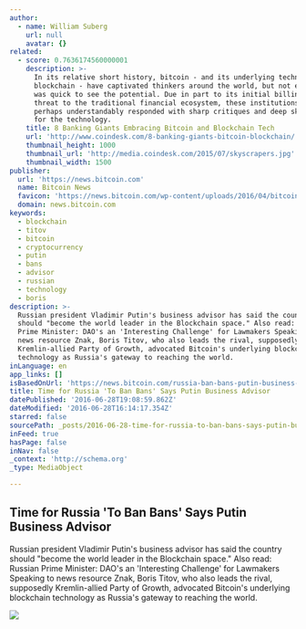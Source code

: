 ```yaml
---
author:
  - name: William Suberg
    url: null
    avatar: {}
related:
  - score: 0.7636174560000001
    description: >-
      In its relative short history, bitcoin - and its underlying technology the
      blockchain - have captivated thinkers around the world, but not everyone
      was quick to see the potential. Due in part to its initial billing as a
      threat to the traditional financial ecosystem, these institutions have
      perhaps understandably responded with sharp critiques and deep skepticism
      for the technology.
    title: 8 Banking Giants Embracing Bitcoin and Blockchain Tech
    url: 'http://www.coindesk.com/8-banking-giants-bitcoin-blockchain/'
    thumbnail_height: 1000
    thumbnail_url: 'http://media.coindesk.com/2015/07/skyscrapers.jpg'
    thumbnail_width: 1500
publisher:
  url: 'https://news.bitcoin.com'
  name: Bitcoin News
  favicon: 'https://news.bitcoin.com/wp-content/uploads/2016/04/bitcoin_fav.png'
  domain: news.bitcoin.com
keywords:
  - blockchain
  - titov
  - bitcoin
  - cryptocurrency
  - putin
  - bans
  - advisor
  - russian
  - technology
  - boris
description: >-
  Russian president Vladimir Putin's business advisor has said the country
  should "become the world leader in the Blockchain space." Also read: Russian
  Prime Minister: DAO's an 'Interesting Challenge' for Lawmakers Speaking to
  news resource Znak, Boris Titov, who also leads the rival, supposedly
  Kremlin-allied Party of Growth, advocated Bitcoin's underlying blockchain
  technology as Russia's gateway to reaching the world.
inLanguage: en
app_links: []
isBasedOnUrl: 'https://news.bitcoin.com/russia-ban-bans-putin-business-advisor/'
title: Time for Russia 'To Ban Bans' Says Putin Business Advisor
datePublished: '2016-06-28T19:08:59.862Z'
dateModified: '2016-06-28T16:14:17.354Z'
starred: false
sourcePath: _posts/2016-06-28-time-for-russia-to-ban-bans-says-putin-business-advisor.md
inFeed: true
hasPage: false
inNav: false
_context: 'http://schema.org'
_type: MediaObject

---
```

<article style=""><h1>Time for Russia 'To Ban Bans' Says Putin Business Advisor</h1><p>Russian president Vladimir Putin's business advisor has said the country should "become the world leader in the Blockchain space." Also read: Russian Prime Minister: DAO's an 'Interesting Challenge' for Lawmakers Speaking to news resource Znak, Boris Titov, who also leads the rival, supposedly Kremlin-allied Party of Growth, advocated Bitcoin's underlying blockchain technology as Russia's gateway to reaching the world.</p><img src="https://news.bitcoin.com/wp-content/uploads/2016/06/titov2.jpg" /></article>